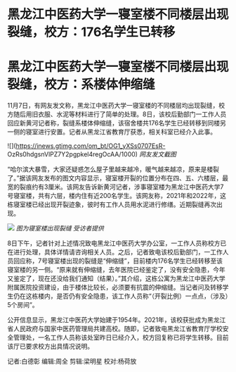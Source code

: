 # 黑龙江中医药大学一寝室楼不同楼层出现裂缝，校方：176名学生已转移

# 黑龙江中医药大学一寝室楼不同楼层出现裂缝，校方：系楼体伸缩缝

11月7日，有网友发文称，黑龙江中医药大学一寝室楼的不同楼层均出现裂缝，校方随后用旧衣服、水泥等材料进行了简单的处理。8日，该校后勤部门一工作人员回应新黄河记者称，裂缝系楼体伸缩缝，该宿舍楼共176名学生已经转移到同楼另一侧的寝室进行安置。记者从黑龙江省教育厅获悉，相关科室已经介入此事。

![](https://inews.gtimg.com/om_bt/OG1_yXSs0707EsR-
OzRs0hdgsnVlPZ7Y2pgpkel4regOcAA/1000) _网友发文截图_

“哈尔滨大暴雪，大家还疑惑怎么屋子里越来越冷，暖气越来越凉，原来是楼裂了。”据该网友发布的图文内容显示，寝室楼开裂的位置分布在四、五、六楼层，最宽的裂痕约有3厘米。该网友告诉新黄河记者，涉事寝室楼为黑龙江中医药大学7号寝室楼，共有六层，楼内住有近200名学生。该网友称，2021年和2022年，这栋寝室楼已经出现开裂迹象，彼时有工作人员用水泥进行修缮。近期裂缝再次出现。

![](https://inews.gtimg.com/om_bt/OuCNTQ2ssfAvU1AyQfrJjfsp_D6sIZ7gxdwwYiSN9pUWIAA/1000)
_图为寝室楼出现裂缝 受访者提供_

8日下午，记者针对上述情况致电黑龙江中医药大学办公室，一工作人员称校方已在进行处理，具体详情请咨询相关人员。之后，记者致电该校后勤部门，一工作人员回应称，7号寝室楼出现的裂缝是“伸缩缝”，目前楼内176名学生已经转移至该寝室楼的另一侧。“原来就有伸缩缝，去年医院已经鉴定了，没有安全隐患，今年又鉴定了，现在还没给我们通知（结果）。”其介绍，这栋公寓为黑龙江中医药大学附属医院投资建设，由于楼体比较长，必须要有抗震的伸缩缝。当记者问及转移学生仍在这栋楼内，是否仍有安全隐患，该工作人员称“（开裂比例）一点点，（涉及）5个房间”。

公开信息显示，黑龙江中医药大学始建于1954年。2021年，该校获批成为黑龙江省人民政府与国家中医药管理局共建高校。随即，记者致电黑龙江省教育厅学校安全管理处，一名工作人员称该处室昨日已经介入，校方回复称已将学生转移。目前该厅已要求校方出具情况说明。

记者:白德彰 编辑:周全 剪辑:梁明星 校对:杨荷放

